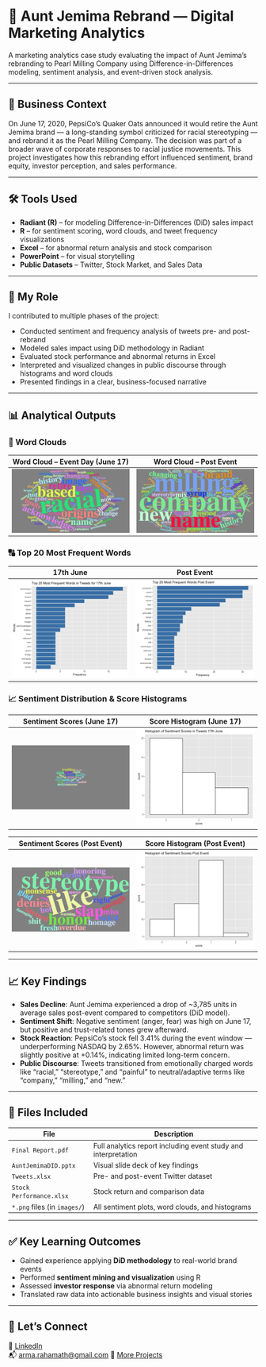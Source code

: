 # 🥞 Aunt Jemima Rebrand — Digital Marketing Analytics

A marketing analytics case study evaluating the impact of Aunt Jemima’s rebranding to Pearl Milling Company using Difference-in-Differences modeling, sentiment analysis, and event-driven stock analysis.

---

## 🧠 Business Context

On June 17, 2020, PepsiCo’s Quaker Oats announced it would retire the Aunt Jemima brand — a long-standing symbol criticized for racial stereotyping — and rebrand it as the Pearl Milling Company. The decision was part of a broader wave of corporate responses to racial justice movements. This project investigates how this rebranding effort influenced sentiment, brand equity, investor perception, and sales performance.

---

## 🛠️ Tools Used

- **Radiant (R)** – for modeling Difference-in-Differences (DiD) sales impact  
- **R** – for sentiment scoring, word clouds, and tweet frequency visualizations  
- **Excel** – for abnormal return analysis and stock comparison  
- **PowerPoint** – for visual storytelling  
- **Public Datasets** – Twitter, Stock Market, and Sales Data

---

## 🔧 My Role

I contributed to multiple phases of the project:
- Conducted sentiment and frequency analysis of tweets pre- and post-rebrand
- Modeled sales impact using DiD methodology in Radiant
- Evaluated stock performance and abnormal returns in Excel
- Interpreted and visualized changes in public discourse through histograms and word clouds
- Presented findings in a clear, business-focused narrative

---

## 📊 Analytical Outputs

### 💬 Word Clouds

| Word Cloud – Event Day (June 17) | Word Cloud – Post Event |
|----------------------------------|--------------------------|
| ![Wordcloud 17th June](./GitHub/WordCloud17thJune.png) | ![Post Event Word Cloud](./GitHub/PostEventWordCloud.png) | 



### 🔠 Top 20 Most Frequent Words

| 17th June | Post Event |
|-----------|------------|
| ![Top Words 17th June](./GitHub/Top20Words17thJune.png) | ![Top Words Post](./GitHub/Top20WordsPost.png) |

### 📈 Sentiment Distribution & Score Histograms

| Sentiment Scores (June 17) | Score Histogram (June 17) |
|----------------------------|---------------------------|
| ![Sentiment Distribution](./GitHub/SentimentWordCloud17thJune.png) | ![Histogram 17th](./GitHub/SentimentScore17thJune.png) |

| Sentiment Scores (Post Event) | Score Histogram (Post Event) |
|-------------------------------|-------------------------------|
| ![Sentiment Distribution Post](./GitHub/PostEventSentimentCloud.png) | ![Histogram Post](./GitHub/SentimentScorePostEvent.png) |

---

## 📈 Key Findings

- **Sales Decline**: Aunt Jemima experienced a drop of ~3,785 units in average sales post-event compared to competitors (DiD model).
- **Sentiment Shift**: Negative sentiment (anger, fear) was high on June 17, but positive and trust-related tones grew afterward.
- **Stock Reaction**: PepsiCo’s stock fell 3.41% during the event window — underperforming NASDAQ by 2.65%. However, abnormal return was slightly positive at +0.14%, indicating limited long-term concern.
- **Public Discourse**: Tweets transitioned from emotionally charged words like “racial,” “stereotype,” and “painful” to neutral/adaptive terms like “company,” “milling,” and “new.”

---

## 📁 Files Included

| File | Description |
|------|-------------|
| `Final Report.pdf` | Full analytics report including event study and interpretation |
| `AuntJemimaDID.pptx` | Visual slide deck of key findings |
| `Tweets.xlsx` | Pre- and post-event Twitter dataset |
| `Stock Performance.xlsx` | Stock return and comparison data |
| `*.png` files (in `images/`) | All sentiment plots, word clouds, and histograms

---

## ✅ Key Learning Outcomes

- Gained experience applying **DiD methodology** to real-world brand events  
- Performed **sentiment mining and visualization** using R  
- Assessed **investor response** via abnormal return modeling  
- Translated raw data into actionable business insights and visual stories

---

## 🔗 Let’s Connect

💼 [LinkedIn](https://linkedin.com/in/armashaik)  
📬 arma.rahamath@gmail.com
📂 [More Projects](https://github.com/armashaik)
